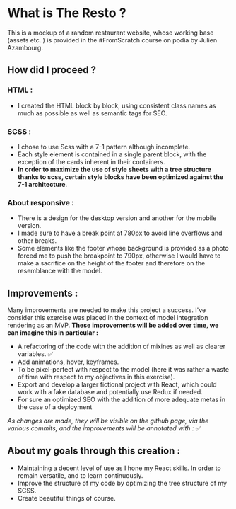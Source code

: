 # What is The Resto ? 

This is a mockup of a random restaurant website, whose working base (assets etc..) is provided in the #FromScratch course on podia by Julien Azambourg.

## How did I proceed ?

### HTML :

* I created the HTML block by block, using consistent class names as much as possible as well as semantic tags for SEO.

### SCSS :

* I chose to use Scss with a 7-1 pattern although incomplete.
* Each style element is contained in a single parent block, with the exception of the cards inherent in their containers.
* **In order to maximize the use of style sheets with a tree structure thanks to scss, certain style blocks have been optimized against the 7-1 architecture**.

### About responsive :

* There is a design for the desktop version and another for the mobile version.
* I made sure to have a break point at 780px to avoid line overflows and other breaks.
* Some elements like the footer whose background is provided as a photo forced me to push the breakpoint to 790px, otherwise I would have to make a sacrifice on the height of the footer and therefore on the resemblance with the model.

## Improvements :

Many improvements are needed to make this project a success. 
I've consider this exercise was placed in the context of model integration rendering as an MVP.
**These improvements will be added over time, we can imagine this in particular :**

* A refactoring of the code with the addition of mixines as well as clearer variables. :white_check_mark:
* Add animations, hover, keyframes.
* To be pixel-perfect with respect to the model (here it was rather a waste of time with respect to my objectives in this exercise).
* Export and develop a larger fictional project with React, which could work with a fake database and potentially use Redux if needed.
* For sure an optimized SEO with the addition of more adequate metas in the case of a deployment

*As changes are made, they will be visible on the github page, via the various commits, and the improvements will be annotated with :* :white_check_mark:

## About my goals through this creation :

* Maintaining a decent level of use as I hone my React skills. In order to remain versatile, and to learn continuously.
* Improve the structure of my code by optimizing the tree structure of my SCSS.
* Create beautiful things of course.